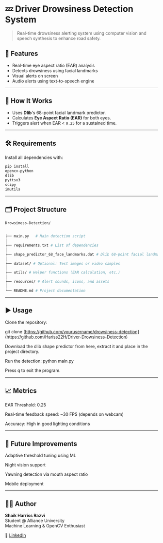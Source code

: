 # 💤 Driver Drowsiness Detection System

> Real-time drowsiness alerting system using computer vision and speech synthesis to enhance road safety.



## 📌 Features
- Real-time eye aspect ratio (EAR) analysis
- Detects drowsiness using facial landmarks
- Visual alerts on screen
- Audio alerts using text-to-speech engine

---

## 🧠 How It Works
- Uses **Dlib**'s 68-point facial landmark predictor.
- Calculates **Eye Aspect Ratio (EAR)** for both eyes.
- Triggers alert when EAR < `0.25` for a sustained time.

---

## 🛠️ Requirements

Install all dependencies with:
```bash
pip install 
opencv-python
dlib
pyttsx3
scipy
imutils
```


---
## 🗂️ Project Structure
```bash
Drowsiness-Detection/


├── main.py   # Main detection script
│
├── requirements.txt # List of dependencies
│
├── shape_predictor_68_face_landmarks.dat # Dlib 68-point facial landmark model
│
├── dataset/ # Optional: Test images or video samples
│
├── utils/ # Helper functions (EAR calculation, etc.)
│
├── resources/ # Alert sounds, icons, and assets
│
└── README.md # Project documentation
```

---
## ▶️ Usage
Clone the repository:

git clone [https://github.com/yourusername/drowsiness-detection](https://github.com/Hariss22H/Driver-Drowsiness-Detection)

Download the dlib shape predictor from here, extract it and place in the project directory.

Run the detection:
python main.py

Press q to exit the program.

---

## 📈 Metrics
EAR Threshold: 0.25

Real-time feedback speed: ~30 FPS (depends on webcam)

Accuracy: High in good lighting conditions

---

## 🔮 Future Improvements
Adaptive threshold tuning using ML

Night vision support

Yawning detection via mouth aspect ratio

Mobile deployment

---

## 👨‍💻 Author

**Shaik Harriss Razvi**  
Student @ Alliance University  
Machine Learning & OpenCV Enthusiast  

🔗 [LinkedIn](https://www.linkedin.com/in/hariss-razvi-shaik-31b037333/) 
